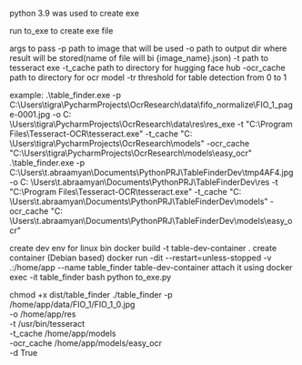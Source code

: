 python 3.9 was used to create exe

run to_exe to create exe file

args to pass
-p path to image that will be used
-o path to output dir where result will be stored(name of file will bi {image_name}.json)
-t path to tesseract exe
-t_cache path to directory for hugging face hub
-ocr_cache path to directory for ocr model
-tr threshold for table detection from 0 to 1


example:
.\table_finder.exe -p C:\Users\tigra\PycharmProjects\OcrResearch\data\fifo_normalize\FIO_1_page-0001.jpg -o C:
\Users\tigra\PycharmProjects\OcrResearch\data\res\res_exe -t "C:\Program Files\Tesseract-OCR\tesseract.exe" -t_cache "C:
\Users\tigra\PycharmProjects\OcrResearch\models" -ocr_cache "C:\Users\tigra\PycharmProjects\OcrResearch\models\easy_ocr"
.\table_finder.exe -p C:\Users\t.abraamyan\Documents\PythonPRJ\TableFinderDev\tmp4AF4.jpg -o C:
\Users\t.abraamyan\Documents\PythonPRJ\TableFinderDev\res -t "C:\Program Files\Tesseract-OCR\tesseract.exe" -t_cache "C:
\Users\t.abraamyan\Documents\PythonPRJ\TableFinderDev\models" -ocr_cache "C:
\Users\t.abraamyan\Documents\PythonPRJ\TableFinderDev\models\easy_ocr"

create dev env for linux bin
docker build -t table-dev-container .
create container (Debian based)
docker run -dit --restart=unless-stopped -v .:/home/app --name table_finder table-dev-container
attach it using
docker exec -it table_finder bash
python to_exe.py

chmod +x dist/table_finder
./table_finder -p /home/app/data/FIO_1/FIO_1_0.jpg \
    -o /home/app/res \
    -t /usr/bin/tesseract \
    -t_cache /home/app/models \
    -ocr_cache /home/app/models/easy_ocr \
    -d True
